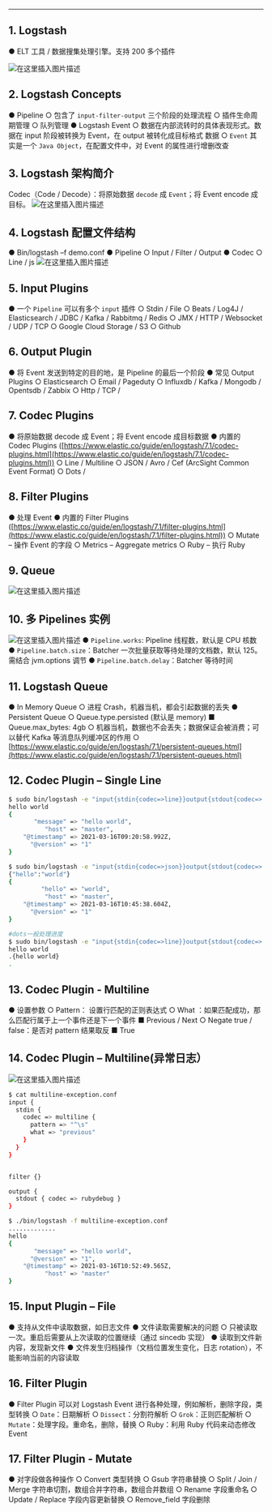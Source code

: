 

-----
## 1. Logstash

● ELT 工具 / 数据搜集处理引擎。支持 200 多个插件

![在这里插入图片描述](https://i-blog.csdnimg.cn/blog_migrate/f4255031c2540b7b396db609fa2c1e98.png)
## 2. Logstash Concepts
● Pipeline
○ 包含了 `input-filter-output` 三个阶段的处理流程
○ 插件生命周期管理
○ 队列管理
● Logstash Event
○ 数据在内部流转时的具体表现形式。数据在 input 阶段被转换为 Event，在 output 被转化成目标格式
数据
○ `Event` 其实是一个 `Java Object`，在配置文件中，对 Event 的属性进行增删改查

## 3. Logstash 架构简介

Codec（Code / Decode）：将原始数据 `decode` 成 `Event`；将 Event encode 成目标。
![在这里插入图片描述](https://i-blog.csdnimg.cn/blog_migrate/24ce7e64f37ced9f06850fe677f98026.png)
## 4. Logstash 配置文件结构
● Bin/logstash –f demo.conf
● Pipeline
○ Input / Filter / Output
● Codec
○ Line / js
![在这里插入图片描述](https://i-blog.csdnimg.cn/blog_migrate/c81a04369606a969b136c775bd37c3fd.png)
## 5. Input Plugins
● 一个 `Pipeline` 可以有多个 `input` 插件
○ Stdin / File
○ Beats / Log4J / Elasticsearch / JDBC / Kafka / Rabbitmq / Redis
○ JMX / HTTP / Websocket / UDP / TCP
○ Google Cloud Storage / S3
○ Github 

## 6. Output Plugin
● 将 Event 发送到特定的目的地，是 Pipeline 的最后一个阶段
● 常见 Output Plugins 
○ Elasticsearch
○ Email / Pageduty
○ Influxdb / Kafka / Mongodb / Opentsdb / Zabbix
○ Http / TCP / 

## 7. Codec Plugins
● 将原始数据 decode 成 Event；将 Event encode 成目标数据
● 内置的 Codec Plugins ([https://www.elastic.co/guide/en/logstash/7.1/codec-plugins.html](https://www.elastic.co/guide/en/logstash/7.1/codec-plugins.html))
○ Line / Multiline
○ JSON / Avro / Cef (ArcSight Common Event Format)
○ Dots /

## 8. Filter Plugins
● 处理 Event
● 内置的 Filter Plugins ([https://www.elastic.co/guide/en/logstash/7.1/filter-plugins.html](https://www.elastic.co/guide/en/logstash/7.1/filter-plugins.html))
○ Mutate – 操作 Event 的字段
○ Metrics – Aggregate metrics
○ Ruby – 执行 Ruby

## 9. Queue
![在这里插入图片描述](https://i-blog.csdnimg.cn/blog_migrate/4853e1d0e49e3cb290da37ddd8aa9876.png)
## 10. 多 Pipelines 实例
![在这里插入图片描述](https://i-blog.csdnimg.cn/blog_migrate/bf954c5fd276a26aaaf05361908baacc.png)
● `Pipeline.works`: Pipeline 线程数，默认是 CPU 核数
● `Pipeline.batch.size`：Batcher 一次批量获取等待处理的文档数，默认 125。需结合 jvm.options
调节
● `Pipeline.batch.delay`：Batcher 等待时间

## 11. Logstash Queue
● In Memory Queue
○ 进程 Crash，机器当机，都会引起数据的丢失
● Persistent Queue
○ Queue.type.persisted (默认是 memory)
■ Queue.max_bytes: 4gb
○ 机器当机，数据也不会丢失；数据保证会被消费；可以替代 Kafka 等消息队列缓冲区的作用
○ [https://www.elastic.co/guide/en/logstash/7.1/persistent-queues.html](https://www.elastic.co/guide/en/logstash/7.1/persistent-queues.html)

## 12. Codec Plugin – Single Line

```bash
$ sudo bin/logstash -e "input{stdin{codec=>line}}output{stdout{codec=> rubydebug}}"
hello world
{
       "message" => "hello world",
          "host" => "master",
    "@timestamp" => 2021-03-16T09:20:58.992Z,
      "@version" => "1"
}

$ sudo bin/logstash -e "input{stdin{codec=>json}}output{stdout{codec=> rubydebug}}"
{"hello":"world"}   
{
         "hello" => "world",
          "host" => "master",
    "@timestamp" => 2021-03-16T10:45:38.604Z,
      "@version" => "1"
}

#dots一般处理进度
$ sudo bin/logstash -e "input{stdin{codec=>line}}output{stdout{codec=> dots}}"
hello world
.{hello world}   
.
```
## 13. Codec Plugin - Multiline
● 设置参数
○ Pattern： 设置行匹配的正则表达式
○ What ：如果匹配成功，那么匹配行属于上一个事件还是下一个事件
■ Previous / Next
○ Negate true / false：是否对 pattern 结果取反
■ True 

## 14. Codec Plugin – Multiline(异常日志）
![在这里插入图片描述](https://i-blog.csdnimg.cn/blog_migrate/bb6dfd305841b6a2079bbdefeafbfe6d.png)
```bash
$ cat multiline-exception.conf 
input {
  stdin {
    codec => multiline {
      pattern => "^\s"
      what => "previous"
    }
  }
}


filter {}

output {
  stdout { codec => rubydebug }
}
```


```bash
$ ./bin/logstash -f multiline-exception.conf
.............
hello
{
       "message" => "hello world",
      "@version" => "1",
    "@timestamp" => 2021-03-16T10:52:49.565Z,
          "host" => "master"
}
```

## 15. Input Plugin – File
● 支持从文件中读取数据，如日志文件
● 文件读取需要解决的问题
○ 只被读取一次。重启后需要从上次读取的位置继续（通过 sincedb 实现）
● 读取到文件新内容，发现新文件
● 文件发生归档操作（文档位置发生变化，日志 rotation），不能影响当前的内容读取




## 16. Filter Plugin
● Filter Plugin 可以对 Logstash Event 进行各种处理，例如解析，删除字段，类型转换
○ `Date`：日期解析
○ `Dissect`：分割符解析
○ `Grok`：正则匹配解析
○ `Mutate`：处理字段。重命名，删除，替换
○ Ruby：利用 Ruby 代码来动态修改 Event

## 17. Filter Plugin - Mutate
● 对字段做各种操作
○ Convert 类型转换
○ Gsub 字符串替换
○ Split / Join / Merge 字符串切割，数组合并字符串，数组合并数组
○ Rename 字段重命名
○ Update / Replace 字段内容更新替换
○ Remove_field 字段删除

